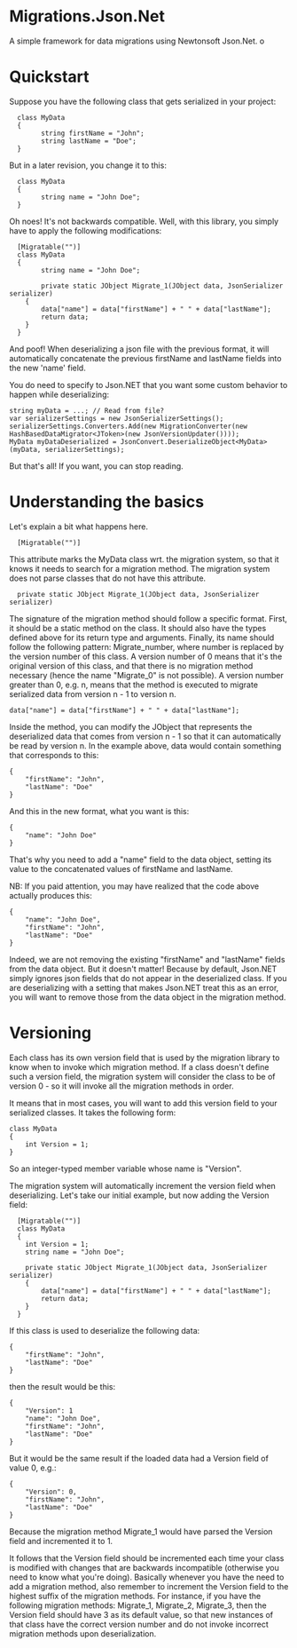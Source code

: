 Migrations.Json.Net
===================

A simple framework for data migrations using Newtonsoft Json.Net. o

Quickstart
================================

Suppose you have the following class that gets serialized in your project:

      class MyData
      {
            string firstName = "John";
            string lastName = "Doe";
      }

But in a later revision, you change it to this:

      class MyData
      {
            string name = "John Doe";
      }

Oh noes! It's not backwards compatible. Well, with this library, you simply have to apply the following modifications:

      [Migratable("")]
      class MyData
      {
            string name = "John Doe";
            
            private static JObject Migrate_1(JObject data, JsonSerializer serializer)
		{
			data["name"] = data["firstName"] + " " + data["lastName"];
			return data;
		}
      }
 
 And poof! When deserializing a json file with the previous format, it will automatically concatenate the previous firstName and lastName fields into the new 'name' field.
 
 You do need to specify to Json.NET that you want some custom behavior to happen while deserializing:
 
	string myData = ...; // Read from file?
 	var serializerSettings = new JsonSerializerSettings();
	serializerSettings.Converters.Add(new MigrationConverter(new HashBasedDataMigrator<JToken>(new JsonVersionUpdater())));
	MyData myDataDeserialized = JsonConvert.DeserializeObject<MyData>(myData, serializerSettings);
 
 But that's all! If you want, you can stop reading.
 
 Understanding the basics
================================

 Let's explain a bit what happens here.
 
      [Migratable("")]

This attribute marks the MyData class wrt. the migration system, so that it knows it needs to search for a migration method. The migration system does not parse classes that do not have this attribute.

      private static JObject Migrate_1(JObject data, JsonSerializer serializer)

The signature of the migration method should follow a specific format. First, it should be a static method on the class. It should also have the types defined above for its return type and arguments. Finally, its name should follow the following pattern: Migrate_number, where number is replaced by the version number of this class. A version number of 0 means that it's the original version of this class, and that there is no migration method necessary (hence the name "Migrate_0" is not possible). A version number greater than 0, e.g. n, means that the method is executed to migrate serialized data from version n - 1 to version n.

	data["name"] = data["firstName"] + " " + data["lastName"];

Inside the method, you can modify the JObject that represents the deserialized data that comes from version n - 1 so that it can automatically be read by version n. In the example above, data would contain something that corresponds to this:

	{
		"firstName": "John",
		"lastName": "Doe"
	}

And this in the new format, what you want is this:

	{
		"name": "John Doe"
	}

That's why you need to add a "name" field to the data object, setting its value to the concatenated values of firstName and lastName.

NB: If you paid attention, you may have realized that the code above actually produces this:

	{
		"name": "John Doe",
		"firstName": "John",
		"lastName": "Doe"
	}

Indeed, we are not removing the existing "firstName" and "lastName" fields from the data object. But it doesn't matter! Because by default, Json.NET simply ignores json fields that do not appear in the deserialized class. If you are deserializing with a setting that makes Json.NET treat this as an error, you will want to remove those from the data object in the migration method.

 Versioning
================================

Each class has its own version field that is used by the migration library to know when to invoke which migration method. If a class doesn't define such a version field, the migration system will consider the class to be of version 0 - so it will invoke all the migration methods in order.

It means that in most cases, you will want to add this version field to your serialized classes. It takes the following form:

	class MyData
	{
		int Version = 1;
	}

So an integer-typed member variable whose name is "Version". 

The migration system will automatically increment the version field when deserializing. Let's take our initial example, but now adding the Version field:

      [Migratable("")]
      class MyData
      {
		int Version = 1;
		string name = "John Doe";
            
		private static JObject Migrate_1(JObject data, JsonSerializer serializer)
		{
			data["name"] = data["firstName"] + " " + data["lastName"];
			return data;
		}
      }

If this class is used to deserialize the following data:

	{
		"firstName": "John",
		"lastName": "Doe"
	}

then the result would be this:

	{
		"Version": 1
		"name": "John Doe",
		"firstName": "John",
		"lastName": "Doe"
	}

But it would be the same result if the loaded data had a Version field of value 0, e.g.:

	{
		"Version": 0,
		"firstName": "John",
		"lastName": "Doe"
	}

Because the migration method Migrate_1 would have parsed the Version field and incremented it to 1.

It follows that the Version field should be incremented each time your class is modified with changes that are backwards incompatible (otherwise you need to know what you're doing). Basically whenever you have the need to add a migration method, also remember to increment the Version field to the highest suffix of the migration methods. For instance, if you have the following migration methods: Migrate_1, Migrate_2, Migrate_3, then the Version field should have 3 as its default value, so that new instances of that class have the correct version number and do not invoke incorrect migration methods upon deserialization.
